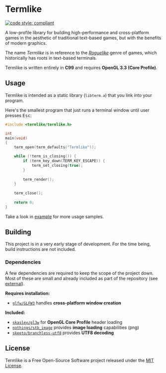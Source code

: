 # Termlike

[![code style: compliant](https://img.shields.io/badge/code%20style-compliant-000000.svg)](https://github.com/jhauberg/comply)

A low-profile library for building high-performance and cross-platform games in the aesthetic of traditional text-based games, but with the benefits of modern graphics.

The name *Termlike* is in reference to the [*Roguelike*](https://en.wikipedia.org/wiki/Roguelike) genre of games, which historically has roots in text-based terminals.

Termlike is written entirely in **C99** and requires **OpenGL 3.3 (Core Profile)**.

## Usage

Termlike is intended as a static library (`libterm.a`) that you link into your program.

Here's the smallest program that just runs a terminal window until user presses <kbd>Esc</kbd>:

```c
#include <termlike/termlike.h>

int
main(void)
{
    term_open(term_defaults("Termlike"));

    while (!term_is_closing()) {
        if (term_key_down(TERM_KEY_ESCAPE)) {
            term_set_closing(true);
        }
        
        term_render();
    }
    
    term_close();
    
    return 0;
}
```

Take a look in [example](/example) for more usage samples.

## Building

This project is in a very early stage of development. For the time being, build instructions are not included.

### Dependencies

A few dependencies are required to keep the scope of the project down. Most of these are small and already included as part of the repository (see [external](/external)).

**Requires installation:**

* [`glfw/GLFW3`](https://github.com/glfw/glfw) handles **cross-platform window creation**

**Included:**

* [`skaslev/gl3w`](https://github.com/skaslev/gl3w) for **OpenGL Core Profile** header loading
* [`nothings/stb_image`](https://github.com/nothings/stb) provides **image loading** capabilities (png)
* [`skeeto/branchless-utf8`](https://github.com/skeeto/branchless-utf8) provides **UTF8 decoding**

## License

Termlike is a Free Open-Source Software project released under the [MIT License](LICENSE).
